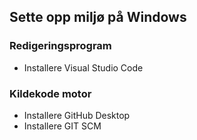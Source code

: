 ## Sette opp miljø på Windows

### Redigeringsprogram

* Installere Visual Studio Code

### Kildekode motor
* Installere GitHub Desktop
* Installere GIT SCM
